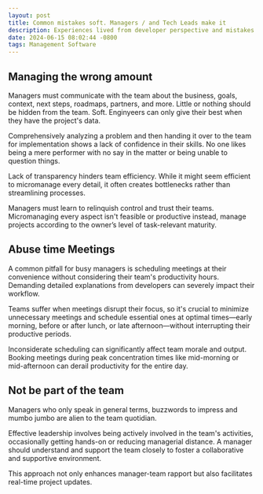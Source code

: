 ```yaml
---
layout: post
title: Common mistakes soft. Managers / and Tech Leads make it
description: Experiences lived from developer perspective and mistakes make as tech lead
date: 2024-06-15 08:02:44 -0800
tags: Management Software
---
```


## Managing the wrong amount 

Managers must communicate with the team about the business, goals, context, next steps, roadmaps, partners, and more. Little or nothing should be hidden from the team. Soft. Enginyeers can only give their best when they have the project's data.

Comprehensively analyzing a problem and then handing it over to the team for implementation shows a lack of confidence in their skills. No one likes being a mere performer with no say in the matter or being unable to question things.

Lack of transparency hinders team efficiency. While it might seem efficient to micromanage every detail, it often creates bottlenecks rather than streamlining processes.

Managers must learn to relinquish control and trust their teams. Micromanaging every aspect isn't feasible or productive instead, manage projects according to the owner’s level of task-relevant maturity.

## Abuse time Meetings

A common pitfall for busy managers is scheduling meetings at their convenience without considering their team's productivity hours. Demanding detailed explanations from developers can severely impact their workflow.

Teams suffer when meetings disrupt their focus, so it's crucial to minimize unnecessary meetings and schedule essential ones at optimal times—early morning, before or after lunch, or late afternoon—without interrupting their productive periods.

Inconsiderate scheduling can significantly affect team morale and output. Booking meetings during peak concentration times like mid-morning or mid-afternoon can derail productivity for the entire day.

## Not be part of the team

Managers who only speak in general terms, buzzwords to impress and mumbo jumbo are alien to the team quotidian. 

Effective leadership involves being actively involved in the team's activities, occasionally getting hands-on or reducing managerial distance. A manager should understand and support the team closely to foster a collaborative and supportive environment.

This approach not only enhances manager-team rapport but also facilitates real-time project updates.
